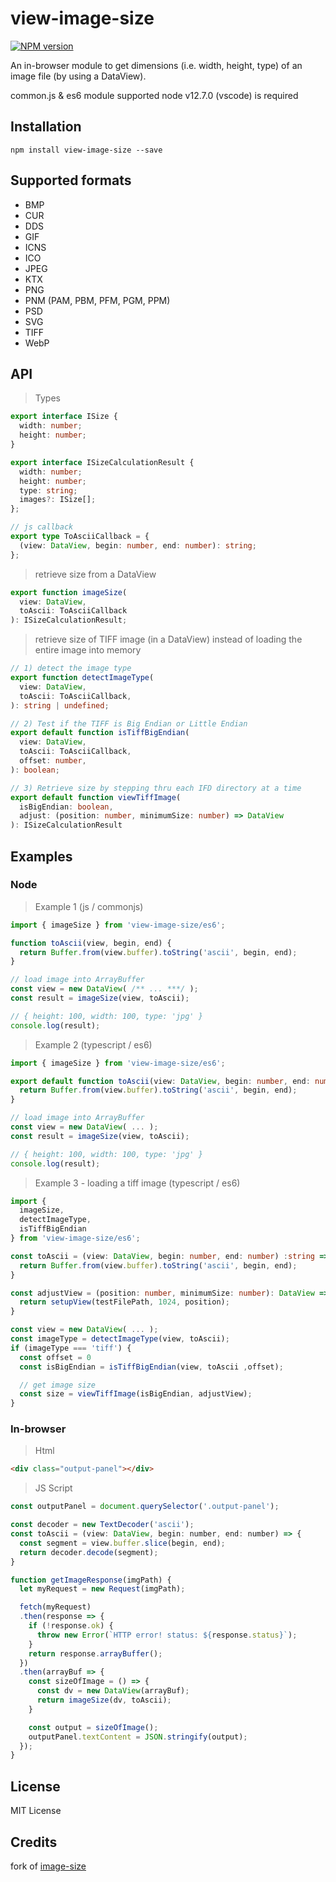 # view-image-size

[![NPM version](https://img.shields.io/npm/v/view-image-size.svg?style=flat)](https://www.npmjs.com/package/view-image-size)

An in-browser module to get dimensions (i.e. width, height, type) of an image file (by using a DataView).

common.js & es6 module supported
node v12.7.0 (vscode) is required

## Installation

```shell
npm install view-image-size --save
```

## Supported formats

* BMP
* CUR
* DDS
* GIF
* ICNS
* ICO
* JPEG
* KTX
* PNG
* PNM (PAM, PBM, PFM, PGM, PPM)
* PSD
* SVG
* TIFF
* WebP

## API

> Types

````typescript
export interface ISize {
  width: number; 
  height: number;
}

export interface ISizeCalculationResult {
  width: number;
  height: number;
  type: string;
  images?: ISize[];
};

// js callback
export type ToAsciiCallback = {
  (view: DataView, begin: number, end: number): string;
};
````

> retrieve size from a DataView

````typescript
export function imageSize(
  view: DataView,
  toAscii: ToAsciiCallback
): ISizeCalculationResult;

````

> retrieve size of TIFF image (in a DataView) instead of loading the entire image into memory

````typescript
// 1) detect the image type
export function detectImageType(
  view: DataView,
  toAscii: ToAsciiCallback,
): string | undefined;

// 2) Test if the TIFF is Big Endian or Little Endian
export default function isTiffBigEndian(
  view: DataView,
  toAscii: ToAsciiCallback,
  offset: number,
): boolean;

// 3) Retrieve size by stepping thru each IFD directory at a time
export default function viewTiffImage(
  isBigEndian: boolean,
  adjust: (position: number, minimumSize: number) => DataView
): ISizeCalculationResult

````

## Examples 

### Node 

>  Example 1 (js / commonjs)

````js
import { imageSize } from 'view-image-size/es6';

function toAscii(view, begin, end) {
  return Buffer.from(view.buffer).toString('ascii', begin, end);
}

// load image into ArrayBuffer
const view = new DataView( /** ... ***/ );
const result = imageSize(view, toAscii);

// { height: 100, width: 100, type: 'jpg' }
console.log(result);
````

>  Example 2 (typescript / es6)

````typescript
import { imageSize } from 'view-image-size/es6';

export default function toAscii(view: DataView, begin: number, end: number): string {
  return Buffer.from(view.buffer).toString('ascii', begin, end);
}

// load image into ArrayBuffer
const view = new DataView( ... );
const result = imageSize(view, toAscii);

// { height: 100, width: 100, type: 'jpg' }
console.log(result);

````

>  Example 3 - loading a tiff image (typescript / es6)

````typescript
import { 
  imageSize, 
  detectImageType,
  isTiffBigEndian
} from 'view-image-size/es6';

const toAscii = (view: DataView, begin: number, end: number) :string => {
  return Buffer.from(view.buffer).toString('ascii', begin, end);
}

const adjustView = (position: number, minimumSize: number): DataView => {
  return setupView(testFilePath, 1024, position);
}

const view = new DataView( ... );
const imageType = detectImageType(view, toAscii);
if (imageType === 'tiff') {
  const offset = 0
  const isBigEndian = isTiffBigEndian(view, toAscii ,offset);

  // get image size
  const size = viewTiffImage(isBigEndian, adjustView);
}

````

### In-browser

> Html

````html
<div class="output-panel"></div>
````

> JS Script 
````js
const outputPanel = document.querySelector('.output-panel');

const decoder = new TextDecoder('ascii');
const toAscii = (view: DataView, begin: number, end: number) => {
  const segment = view.buffer.slice(begin, end);
  return decoder.decode(segment);
}

function getImageResponse(imgPath) {
  let myRequest = new Request(imgPath);

  fetch(myRequest)
  .then(response => {
    if (!response.ok) {
      throw new Error(`HTTP error! status: ${response.status}`);
    }
    return response.arrayBuffer();
  })
  .then(arrayBuf => {
    const sizeOfImage = () => {
      const dv = new DataView(arrayBuf);
      return imageSize(dv, toAscii);
    }

    const output = sizeOfImage();
    outputPanel.textContent = JSON.stringify(output);
  });
}
````

## License

MIT License

## Credits

fork of [image-size](https://github.com/image-size/image-size)

